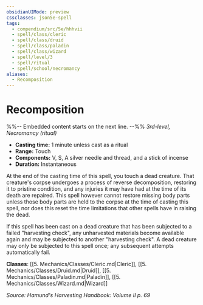 ```yaml
---
obsidianUIMode: preview
cssclasses: json5e-spell
tags:
  - compendium/src/5e/hhhvii
  - spell/class/cleric
  - spell/class/druid
  - spell/class/paladin
  - spell/class/wizard
  - spell/level/3
  - spell/ritual
  - spell/school/necromancy
aliases:
  - Recomposition
---
```

# Recomposition
%%-- Embedded content starts on the next line. --%%
*3rd-level, Necromancy (ritual)*  

- **Casting time:** 1 minute unless cast as a ritual
- **Range:** Touch
- **Components:** V, S, A silver needle and thread, and a stick of incense
- **Duration:** Instantaneous

At the end of the casting time of this spell, you touch a dead creature. That creature's corpse undergoes a process of reverse decomposition, restoring it to pristine condition, and any injuries it may have had at the time of its death are repaired. This spell however cannot restore missing body parts unless those body parts are held to the corpse at the time of casting this spell, nor does this reset the time limitations that other spells have in raising the dead.

If this spell has been cast on a dead creature that has been subjected to a failed "harvesting check", any unharvested materials become available again and may be subjected to another "harvesting check". A dead creature may only be subjected to this spell once; any subsequent attempts automatically fail.

**Classes**: [[5. Mechanics/Classes/Cleric.md\|Cleric]], [[5. Mechanics/Classes/Druid.md\|Druid]], [[5. Mechanics/Classes/Paladin.md\|Paladin]], [[5. Mechanics/Classes/Wizard.md\|Wizard]]

*Source: Hamund's Harvesting Handbook: Volume II p. 69*
